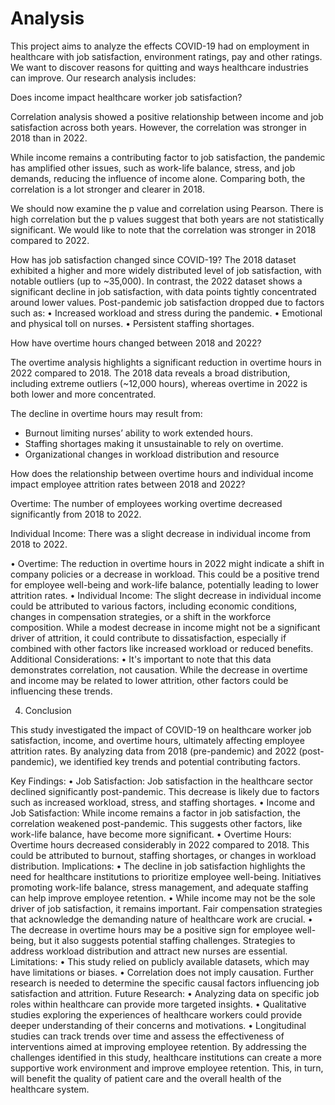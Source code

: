 # Analysis


This project aims to analyze the effects COVID-19 had on employment in healthcare with job satisfaction, environment ratings, pay and other ratings. We want to discover reasons for quitting and ways healthcare industries can improve. Our research analysis includes: 

Does income impact healthcare worker job satisfaction?

Correlation analysis showed a positive relationship between income and job satisfaction across both years. However, the correlation was stronger in 2018 than in 2022.
 
 
While income remains a contributing factor to job satisfaction, the pandemic has amplified other issues, such as work-life balance, stress, and job demands, reducing the influence of income alone. Comparing both, the correlation is a lot stronger and clearer in 2018. 

We should now examine the p value and correlation using Pearson.
There is high correlation but the p values suggest that both years are not statistically significant. We would like to note that the correlation was stronger in 2018 compared to 2022.
  
How has job satisfaction changed since COVID-19?
The 2018 dataset exhibited a higher and more widely distributed level of job satisfaction, with notable outliers (up to ~35,000). In contrast, the 2022 dataset shows a significant decline in job satisfaction, with data points tightly concentrated around lower values.
Post-pandemic job satisfaction dropped due to factors such as:
    •	Increased workload and stress during the pandemic.
    •	Emotional and physical toll on nurses.
    •	Persistent staffing shortages.

 

How have overtime hours changed between 2018 and 2022?

The overtime analysis highlights a significant reduction in overtime hours in 2022 compared to 2018. The 2018 data reveals a broad distribution, including extreme outliers (~12,000 hours), whereas overtime in 2022 is both lower and more concentrated.

The decline in overtime hours may result from:
-	Burnout limiting nurses’ ability to work extended hours.
-	Staffing shortages making it unsustainable to rely on overtime.
-	Organizational changes in workload distribution and resource
 

How does the relationship between overtime hours and individual income impact employee attrition rates between 2018 and 2022?

Overtime: 
The number of employees working overtime decreased significantly from 2018 to 2022.

Individual Income:
There was a slight decrease in individual income from 2018 to 2022.
 
•	Overtime: The reduction in overtime hours in 2022 might indicate a shift in company policies or a decrease in workload. This could be a positive trend for employee well-being and work-life balance, potentially leading to lower attrition rates.
•	Individual Income: The slight decrease in individual income could be attributed to various factors, including economic conditions, changes in compensation strategies, or a shift in the workforce composition. While a modest decrease in income might not be a significant driver of attrition, it could contribute to dissatisfaction, especially if combined with other factors like increased workload or reduced benefits.
Additional Considerations:
•	It's important to note that this data demonstrates correlation, not causation. While the decrease in overtime and income may be related to lower attrition, other factors could be influencing these trends.


4. Conclusion

This study investigated the impact of COVID-19 on healthcare worker job satisfaction, income, and overtime hours, ultimately affecting employee attrition rates. By analyzing data from 2018 (pre-pandemic) and 2022 (post-pandemic), we identified key trends and potential contributing factors.

Key Findings:
•	Job Satisfaction: Job satisfaction in the healthcare sector declined significantly post-pandemic. This decrease is likely due to factors such as increased workload, stress, and staffing shortages.
•	Income and Job Satisfaction: While income remains a factor in job satisfaction, the correlation weakened post-pandemic. This suggests other factors, like work-life balance, have become more significant.
•	Overtime Hours: Overtime hours decreased considerably in 2022 compared to 2018. This could be attributed to burnout, staffing shortages, or changes in workload distribution.
Implications:
•	The decline in job satisfaction highlights the need for healthcare institutions to prioritize employee well-being. Initiatives promoting work-life balance, stress management, and adequate staffing can help improve employee retention.
•	While income may not be the sole driver of job satisfaction, it remains important. Fair compensation strategies that acknowledge the demanding nature of healthcare work are crucial.
•	The decrease in overtime hours may be a positive sign for employee well-being, but it also suggests potential staffing challenges. Strategies to address workload distribution and attract new nurses are essential.
Limitations:
•	This study relied on publicly available datasets, which may have limitations or biases.
•	Correlation does not imply causation. Further research is needed to determine the specific causal factors influencing job satisfaction and attrition.
Future Research:
•	Analyzing data on specific job roles within healthcare can provide more targeted insights.
•	Qualitative studies exploring the experiences of healthcare workers could provide deeper understanding of their concerns and motivations.
•	Longitudinal studies can track trends over time and assess the effectiveness of interventions aimed at improving employee retention.
By addressing the challenges identified in this study, healthcare institutions can create a more supportive work environment and improve employee retention. This, in turn, will benefit the quality of patient care and the overall health of the healthcare system.

